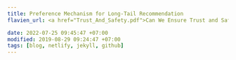 ```yaml
---
title: Preference Mechanism for Long-Tail Recommendation
flavien_url: <a href="Trust_And_Safety.pdf">Can We Ensure Trust and Safety? Violence Detection in Video Scenes</a> 

date: 2022-07-25 09:45:47 +07:00
modified: 2019-08-29 09:24:47 +07:00
tags: [blog, netlify, jekyll, github]
---
```

